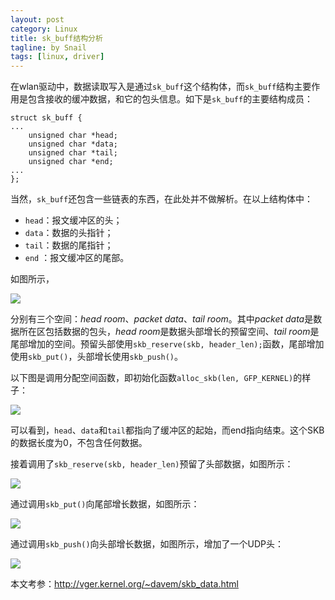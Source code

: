 ```yaml
---
layout: post
category: Linux
title: sk_buff结构分析
tagline: by Snail
tags: [linux, driver]
---
```

在wlan驱动中，数据读取写入是通过`sk_buff`这个结构体，而`sk_buff`结构主要作用是包含接收的缓冲数据，和它的包头信息。如下是`sk_buff`的主要结构成员：

	struct sk_buff {
	...
		unsigned char *head;
		unsigned char *data;
		unsigned char *tail;
		unsigned char *end;
	...
	};

当然，`sk_buff`还包含一些链表的东西，在此处并不做解析。在以上结构体中：

 * `head`：报文缓冲区的头；
 * `data`：数据的头指针；
 * `tail`：数据的尾指针；
 * `end` ：报文缓冲区的尾部。

 如图所示，

![](http://pic.yupoo.com/simpleyyt/DGDM9tAj/medish.jpg)

分别有三个空间：*head room*、*packet data*、*tail room*。其中*packet data*是数据所在区包括数据的包头，*head room*是数据头部增长的预留空间、*tail room*是尾部增加的空间。预留头部使用`skb_reserve(skb, header_len);`函数，尾部增加使用`skb_put()`，头部增长使用`skb_push()`。

以下图是调用分配空间函数，即初始化函数`alloc_skb(len, GFP_KERNEL)`的样子：

![](http://pic.yupoo.com/simpleyyt/DGDLzyp1/medish.jpg)

可以看到，`head`、`data`和`tail`都指向了缓冲区的起始，而end指向结束。这个SKB的数据长度为0，不包含任何数据。

接着调用了`skb_reserve(skb, header_len)`预留了头部数据，如图所示：

![](http://pic.yupoo.com/simpleyyt/DGDM9eQx/medish.jpg)

通过调用`skb_put()`向尾部增长数据，如图所示：

![](http://pic.yupoo.com/simpleyyt/DGDM9fX0/medish.jpg)

通过调用`skb_push()`向头部增长数据，如图所示，增加了一个UDP头：

![](http://pic.yupoo.com/simpleyyt/DGDM8T7V/medium.jpg)

本文考参：<http://vger.kernel.org/~davem/skb_data.html>